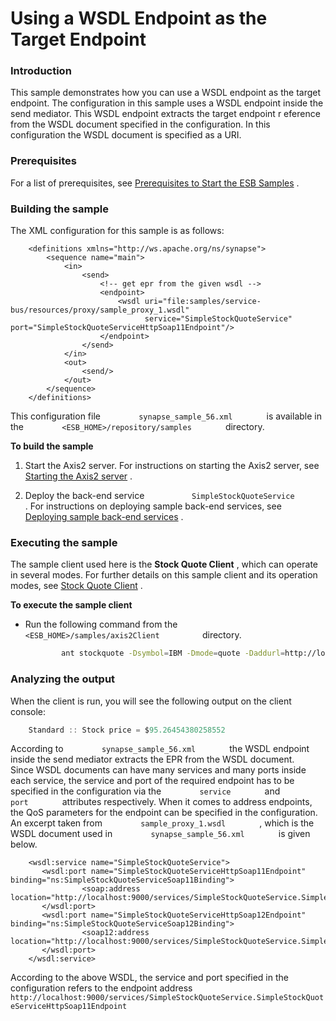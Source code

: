 # Using a WSDL Endpoint as the Target Endpoint

### Introduction

This sample demonstrates how you can use a WSDL endpoint as the target
endpoint. The configuration in this sample uses a WSDL endpoint inside
the send mediator. This WSDL endpoint extracts the target endpoint r
eference from the WSDL document specified in the configuration. In this
configuration the WSDL document is specified as a URI.

### Prerequisites

For a list of prerequisites, see [Prerequisites to Start the ESB
Samples](https://docs.wso2.com/display/EI650/Setting+Up+the+ESB+Samples#SettingUptheESBSamples-ESBSamplePrerequisites)
.

### Building the sample

The XML configuration for this sample is as follows:

```
    <definitions xmlns="http://ws.apache.org/ns/synapse">
        <sequence name="main">
            <in>
                <send>
                    <!-- get epr from the given wsdl -->
                    <endpoint>
                        <wsdl uri="file:samples/service-bus/resources/proxy/sample_proxy_1.wsdl"
                              service="SimpleStockQuoteService" port="SimpleStockQuoteServiceHttpSoap11Endpoint"/>
                    </endpoint>
                </send>
            </in>
            <out>
                <send/>
            </out>
        </sequence>
    </definitions>
```

This configuration file `         synapse_sample_56.xml        ` is
available in the `         <ESB_HOME>/repository/samples        `
directory.

**To build the sample**

1.  Start the Axis2 server. For instructions on starting the Axis2
    server, see [Starting the Axis2
    server](https://docs.wso2.com/display/EI650/Setting+Up+the+ESB+Samples#SettingUptheESBSamples-Axis2server)
    .

2.  Deploy the back-end service
    `           SimpleStockQuoteService          ` . For instructions on
    deploying sample back-end services, see [Deploying sample back-end
    services](https://docs.wso2.com/display/EI650/Setting+Up+the+ESB+Samples#SettingUptheESBSamples-Backend)
    .

### Executing the sample

The sample client used here is the **Stock Quote Client** , which can
operate in several modes. For further details on this sample client and
its operation modes, see [Stock Quote
Client](https://docs.wso2.com/display/EI650/Using+the+Sample+Clients#UsingtheSampleClients-StockQuoteClient)
.

**To execute the sample client**

-   Run the following command from the
    `           <ESB_HOME>/samples/axis2Client          ` directory.

    ``` bash
            ant stockquote -Dsymbol=IBM -Dmode=quote -Daddurl=http://localhost:8280
    ```

### Analyzing the output

When the client is run, you will see the following output on the client
console:

``` java
    Standard :: Stock price = $95.26454380258552
```

According to `         synapse_sample_56.xml        ` the WSDL endpoint
inside the send mediator extracts the EPR from the WSDL document.
Since WSDL documents can have many services and many ports inside each
service, the service and port of the required endpoint has to be
specified in the configuration via the `         service        ` and
`         port        ` attributes respectively. When it comes to
address endpoints, the QoS parameters for the endpoint can be specified
in the configuration. An excerpt taken from
`         sample_proxy_1.wsdl        ` , which is the WSDL document used
in `         synapse_sample_56.xml        ` is given below.

```
    <wsdl:service name="SimpleStockQuoteService">
       <wsdl:port name="SimpleStockQuoteServiceHttpSoap11Endpoint" binding="ns:SimpleStockQuoteServiceSoap11Binding">
                <soap:address location="http://localhost:9000/services/SimpleStockQuoteService.SimpleStockQuoteServiceHttpSoap11Endpoint"/>
       </wsdl:port>
       <wsdl:port name="SimpleStockQuoteServiceHttpSoap12Endpoint" binding="ns:SimpleStockQuoteServiceSoap12Binding">
                <soap12:address location="http://localhost:9000/services/SimpleStockQuoteService.SimpleStockQuoteServiceHttpSoap12Endpoint"/>
       </wsdl:port>
    </wsdl:service>
```

According to the above WSDL, the service and port specified in the
configuration refers to the endpoint address
`                   http://localhost:9000/services/SimpleStockQuoteService.SimpleStockQuoteServiceHttpSoap11Endpoint                 `
